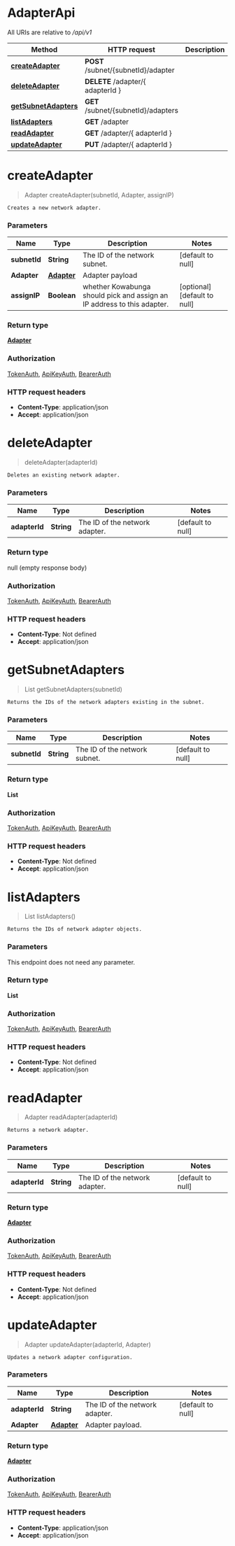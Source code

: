 # AdapterApi

All URIs are relative to */api/v1*

| Method | HTTP request | Description |
|------------- | ------------- | -------------|
| [**createAdapter**](AdapterApi.md#createAdapter) | **POST** /subnet/{subnetId}/adapter |  |
| [**deleteAdapter**](AdapterApi.md#deleteAdapter) | **DELETE** /adapter/{ adapterId } |  |
| [**getSubnetAdapters**](AdapterApi.md#getSubnetAdapters) | **GET** /subnet/{subnetId}/adapters |  |
| [**listAdapters**](AdapterApi.md#listAdapters) | **GET** /adapter |  |
| [**readAdapter**](AdapterApi.md#readAdapter) | **GET** /adapter/{ adapterId } |  |
| [**updateAdapter**](AdapterApi.md#updateAdapter) | **PUT** /adapter/{ adapterId } |  |


<a name="createAdapter"></a>
# **createAdapter**
> Adapter createAdapter(subnetId, Adapter, assignIP)



    Creates a new network adapter.

### Parameters

|Name | Type | Description  | Notes |
|------------- | ------------- | ------------- | -------------|
| **subnetId** | **String**| The ID of the network subnet. | [default to null] |
| **Adapter** | [**Adapter**](../Models/Adapter.md)| Adapter payload | |
| **assignIP** | **Boolean**| whether Kowabunga should pick and assign an IP address to this adapter. | [optional] [default to null] |

### Return type

[**Adapter**](../Models/Adapter.md)

### Authorization

[TokenAuth](../README.md#TokenAuth), [ApiKeyAuth](../README.md#ApiKeyAuth), [BearerAuth](../README.md#BearerAuth)

### HTTP request headers

- **Content-Type**: application/json
- **Accept**: application/json

<a name="deleteAdapter"></a>
# **deleteAdapter**
> deleteAdapter(adapterId)



    Deletes an existing network adapter.

### Parameters

|Name | Type | Description  | Notes |
|------------- | ------------- | ------------- | -------------|
| **adapterId** | **String**| The ID of the network adapter. | [default to null] |

### Return type

null (empty response body)

### Authorization

[TokenAuth](../README.md#TokenAuth), [ApiKeyAuth](../README.md#ApiKeyAuth), [BearerAuth](../README.md#BearerAuth)

### HTTP request headers

- **Content-Type**: Not defined
- **Accept**: application/json

<a name="getSubnetAdapters"></a>
# **getSubnetAdapters**
> List getSubnetAdapters(subnetId)



    Returns the IDs of the network adapters existing in the subnet.

### Parameters

|Name | Type | Description  | Notes |
|------------- | ------------- | ------------- | -------------|
| **subnetId** | **String**| The ID of the network subnet. | [default to null] |

### Return type

**List**

### Authorization

[TokenAuth](../README.md#TokenAuth), [ApiKeyAuth](../README.md#ApiKeyAuth), [BearerAuth](../README.md#BearerAuth)

### HTTP request headers

- **Content-Type**: Not defined
- **Accept**: application/json

<a name="listAdapters"></a>
# **listAdapters**
> List listAdapters()



    Returns the IDs of network adapter objects.

### Parameters
This endpoint does not need any parameter.

### Return type

**List**

### Authorization

[TokenAuth](../README.md#TokenAuth), [ApiKeyAuth](../README.md#ApiKeyAuth), [BearerAuth](../README.md#BearerAuth)

### HTTP request headers

- **Content-Type**: Not defined
- **Accept**: application/json

<a name="readAdapter"></a>
# **readAdapter**
> Adapter readAdapter(adapterId)



    Returns a network adapter.

### Parameters

|Name | Type | Description  | Notes |
|------------- | ------------- | ------------- | -------------|
| **adapterId** | **String**| The ID of the network adapter. | [default to null] |

### Return type

[**Adapter**](../Models/Adapter.md)

### Authorization

[TokenAuth](../README.md#TokenAuth), [ApiKeyAuth](../README.md#ApiKeyAuth), [BearerAuth](../README.md#BearerAuth)

### HTTP request headers

- **Content-Type**: Not defined
- **Accept**: application/json

<a name="updateAdapter"></a>
# **updateAdapter**
> Adapter updateAdapter(adapterId, Adapter)



    Updates a network adapter configuration.

### Parameters

|Name | Type | Description  | Notes |
|------------- | ------------- | ------------- | -------------|
| **adapterId** | **String**| The ID of the network adapter. | [default to null] |
| **Adapter** | [**Adapter**](../Models/Adapter.md)| Adapter payload. | |

### Return type

[**Adapter**](../Models/Adapter.md)

### Authorization

[TokenAuth](../README.md#TokenAuth), [ApiKeyAuth](../README.md#ApiKeyAuth), [BearerAuth](../README.md#BearerAuth)

### HTTP request headers

- **Content-Type**: application/json
- **Accept**: application/json


